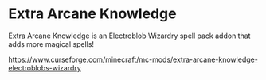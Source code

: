 # Extra Arcane Knowledge
Extra Arcane Knowledge is an Electroblob Wizardry spell pack addon that adds more magical spells! 


https://www.curseforge.com/minecraft/mc-mods/extra-arcane-knowledge-electroblobs-wizardry
